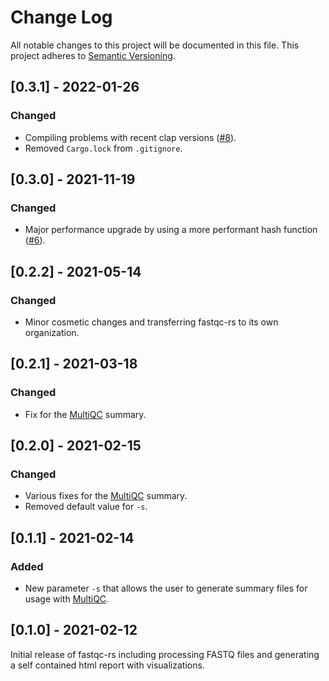 # Change Log
All notable changes to this project will be documented in this file.
This project adheres to [Semantic Versioning](http://semver.org/).

## [0.3.1] - 2022-01-26
### Changed
- Compiling problems with recent clap versions ([#8](https://github.com/fastqc-rs/fastqc-rs/pull/8)).
- Removed `Cargo.lock` from `.gitignore`.

## [0.3.0] - 2021-11-19
### Changed
- Major performance upgrade by using a more performant hash function ([#6](https://github.com/fastqc-rs/fastqc-rs/pull/6)). 

## [0.2.2] - 2021-05-14
### Changed
- Minor cosmetic changes and transferring fastqc-rs to its own organization.

## [0.2.1] - 2021-03-18
### Changed
- Fix for the [MultiQC](https://multiqc.info) summary.

## [0.2.0] - 2021-02-15
### Changed
- Various fixes for the [MultiQC](https://multiqc.info) summary.
- Removed default value for `-s`.

## [0.1.1] - 2021-02-14
### Added
- New parameter `-s` that allows the user to generate summary files for usage with [MultiQC](https://multiqc.info).

## [0.1.0] - 2021-02-12
Initial release of fastqc-rs including processing FASTQ files and generating a self contained html report with visualizations.
